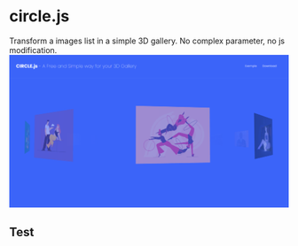 # circle.js

Transform a images list in a simple 3D gallery. No complex parameter, no js modification.<br/>
<img src="circle-capture.png" />
<h2>Test</h2>

